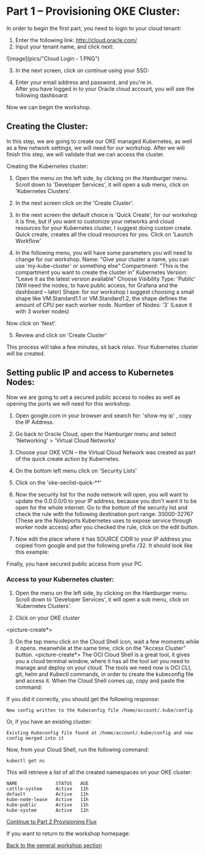 # Part 1 – Provisioning OKE Cluster: # 

In order to begin the first part, you need to login to your cloud tenant: 

1.	Enter the following link: http://cloud.oracle.com/
2.	Input your tenant name, and click next: 

![image](pics/"Cloud Login - 1.PNG")
       
3.	In the next screen, click on continue using your SSO: 

<picture>
       
4.	Enter your email address and password, and you're in.  
After you have logged in to your Oracle cloud account, you will see the following dashboard: 

<picture> 

Now we can begin the workshop. 
## Creating the Cluster: ## 

In this step, we are going to create our OKE managed Kubernetes, as well as a few network settings, we will need for our workshop. After we will finish this step, we will validate that we can access the cluster. 

Creating the Kubernetes cluster: 
1.	Open the menu on the left side, by clicking on the Hamburger menu.
Scroll down to 'Developer Services', it will open a sub menu, click on 'Kubernetes Clusters'.

<picture> 
       
2.	In the next screen click on the 'Create Cluster'. 

<picture> 
       
3.	In the next screen the default choice is 'Quick Create', for our workshop it is fine, but if you want to customize your networks and cloud resources for your Kubernetes cluster, I suggest doing custom create. 
Quick create, creates all the cloud resources for you. 
Click on 'Launch Workflow' 

       <picture> 
       
4.	In the following menu, you will have some parameters you will need to change for our workshop. 
Name: "Give your cluster a name, you can use 'my-kube-cluster' or something else"
Compartment: "This is the compartment you want to create the cluster in" 
Kubernetes Version: "Leave it as the latest version available"
Choose Visibility Type: 'Public'
(Will need the nodes, to have public access, for Grafana and the dashboard – later)
Shape: for our workshop I suggest choosing a small shape like VM.Standard1.1 or VM.Standard1.2, the shape defines the amount of CPU per each worker node. 
Number of Nodes:  '3' (Leave it with 3 worker nodes) 

Now click on 'Next'.

<Picture> 

5.	Review and click on 'Create Cluster'

This process will take a few minutes, sit back relax. 
Your Kubernetes cluster will be created. 

## Setting public IP and access to Kubernetes Nodes: ## 

Now we are going to set a secured public access to nodes as well as opening the ports we will need for this workshop. 

1.	Open google.com in your browser and search for: 'show my ip' , copy the IP Address.

<picture> 
       
2.	Go back to Oracle Cloud, open the Hamburger menu and select 'Networking' > 'Virtual Cloud Networks'

<picture> 
       
3.	Choose your OKE VCN – the Virtual Cloud Network was created as part of the quick create action by Kubernetes. 

<picture>  
       
4.	On the bottom left menu click on 'Security Lists' 

<picture> 
       
5.	Click on the 'oke-seclist-quick-**'

<picture> 
       
6.	Now the security list for the node network will open, you will want to update the 0.0.0.0/0 to your IP address, because you don't want it to be open for the whole internet. Go to the bottom of the security list and check the rule with the following destination port range: 30000-32767 (These are the Nodeports Kubernetes uses to expose service through worker node access) 
after you checked the rule, click on the edit button.

<picture> 

7.	Now edit the place where it has SOURCE CIDR to your IP address you copied from google and put the following prefix /32. It should look like this example:

<picture> 

Finally, you have secured public access from your PC. 

### Access to your Kubernetes cluster: ###

1.	Open the menu on the left side, by clicking on the Hamburger menu.
Scroll down to 'Developer Services', it will open a sub menu, click on 'Kubernetes Clusters'.

<picture> 
       
2.	Click on your OKE cluster 

<picture-create*> 

3.	On the top menu click on the Cloud Shell icon, wait a few moments while it opens. meanwhile at the same time, click on the "Access Cluster" button.
<picture-create*> 
The OCI Cloud Shell is a great tool, it gives you a cloud terminal window, where it has all the tool set you need to manage and deploy on your cloud.
The tools we need now is OCI CLI, git, helm and Kubectl commands, in order to create the kubeconfig file and access it.
When the Cloud Shell comes up, copy and paste the command:

<picture> 
       
If you did it correctly, you should get the following response:
```
New config written to the Kubeconfig file /home/account/.kube/config
```
Or, if you have an existing cluster:
```
Existing Kubeconfig file found at /home/account/.kube/config and new config merged into it
```
Now, from your Cloud Shell, run the following command:
```
kubectl get ns
```
This will retrieve a list of all the created namespaces on your OKE cluster:

```
NAME              STATUS   AGE
cattle-system     Active   11h
default           Active   11h
kube-node-lease   Active   11h
kube-public       Active   11h
kube-system       Active   11h

```

[Continue to Part 2 Provisioning Flux](part2.md) 

If you want to return to the workshop homepage:

[Back to the general workshop section](README.md)
